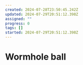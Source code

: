 ```yaml
---
created: 2024-07-28T23:50:45.242Z
updated: 2024-07-29T20:51:12.398Z
assigned: ""
progress: 0
tags: []
started: 2024-07-29T20:51:12.398Z
---
```


# Wormhole ball
